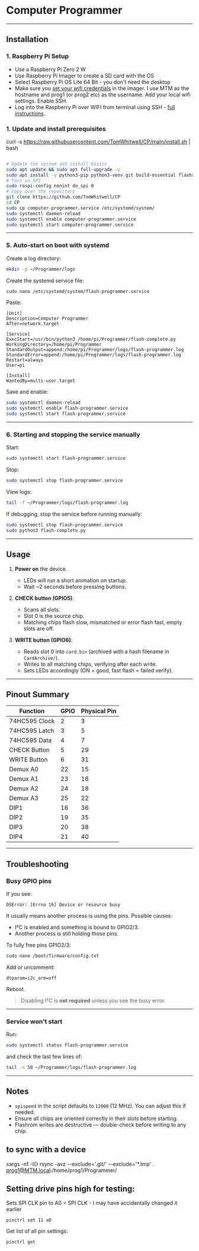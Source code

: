 # Computer Programmer 

---

## Installation


### 1. Raspberry Pi Setup 

- Use a Raspberry Pi Zero 2 W
- Use Raspberry Pi Imager to create a SD card with the OS 
- Select Raspberry Pi OS Lite 64 Bit - you don't need the desktop 
- Make sure you [set your wifi credentials](https://www.raspberrypi.com/documentation/computers/getting-started.html#raspberry-pi-imager) in the imager. I use MTM as the hostname and prog1 (or prog2 etc) as the username. Add your local wifi settings. Enable SSH. 
- Log into the Raspberry Pi over WIFI from terminal using SSH - [full instructions](https://www.raspberrypi.com/documentation/computers/remote-access.html#ssh).  


### 1. Update and install prerequisites


curl -s https://raw.githubusercontent.com/TomWhitwell/CP/main/install.sh | bash




```bash

# Update the system and install basics 
sudo apt update && sudo apt full-upgrade -y
sudo apt install -y python3-pip python3-venv git build-essential flashrom
# Turn on SPI  
sudo raspi-config nonint do_spi 0
# Copy over the repository 
git clone https://github.com/TomWhitwell/CP
cd CP
sudo cp computer-programmer.service /etc/systemd/system/
sudo systemctl daemon-reload
sudo systemctl enable computer-programmer.service
sudo systemctl start computer-programmer.service

````

---

### 5. Auto-start on boot with systemd

Create a log directory:

```bash
mkdir -p ~/Programmer/logs
```

Create the systemd service file:

```bash
sudo nano /etc/systemd/system/flash-programmer.service
```

Paste:

```
[Unit]
Description=Computer Programmer
After=network.target

[Service]
ExecStart=/usr/bin/python3 /home/pi/Programmer/flash-complete.py
WorkingDirectory=/home/pi/Programmer
StandardOutput=append:/home/pi/Programmer/logs/flash-programmer.log
StandardError=append:/home/pi/Programmer/logs/flash-programmer.log
Restart=always
User=pi

[Install]
WantedBy=multi-user.target
```

Save and enable:

```bash
sudo systemctl daemon-reload
sudo systemctl enable flash-programmer.service
sudo systemctl start flash-programmer.service
```

---

### 6. Starting and stopping the service manually

Start:

```bash
sudo systemctl start flash-programmer.service
```

Stop:

```bash
sudo systemctl stop flash-programmer.service
```

View logs:

```bash
tail -f ~/Programmer/logs/flash-programmer.log
```

If debugging, stop the service before running manually:

```bash
sudo systemctl stop flash-programmer.service
sudo python3 flash-complete.py
```

---

## Usage

1. **Power on** the device.

   * LEDs will run a short animation on startup.
   * Wait \~2 seconds before pressing buttons.
2. **CHECK button (GPIO5)**:

   * Scans all slots.
   * Slot 0 is the source chip.
   * Matching chips flash slow, mismatched or error flash fast, empty slots are off.
3. **WRITE button (GPIO6)**:

   * Reads slot 0 into `card.bin` (archived with a hash filename in `CardArchive/`).
   * Writes to all matching chips, verifying after each write.
   * Sets LEDs accordingly (ON = good, fast flash = failed verify).

---

## Pinout Summary

| Function      | GPIO | Physical Pin |
| ------------- | ---- | ------------ |
| 74HC595 Clock | 2    | 3            |
| 74HC595 Latch | 3    | 5            |
| 74HC595 Data  | 4    | 7            |
| CHECK Button  | 5    | 29           |
| WRITE Button  | 6    | 31           |
| Demux A0      | 22   | 15           |
| Demux A1      | 23   | 16           |
| Demux A2      | 24   | 18           |
| Demux A3      | 25   | 22           |
| DIP1          | 16   | 36           |
| DIP2          | 19   | 35           |
| DIP3          | 20   | 38           |
| DIP4          | 21   | 40           |

---

## Troubleshooting

### Busy GPIO pins

If you see:

```
OSError: [Errno 16] Device or resource busy
```

It usually means another process is using the pins.
Possible causes:

* I²C is enabled and something is bound to GPIO2/3.
* Another process is still holding those pins.

To fully free pins GPIO2/3:

```bash
sudo nano /boot/firmware/config.txt
```

Add or uncomment:

```
dtparam=i2c_arm=off
```

Reboot.

> Disabling I²C is **not required** unless you see the busy error.

---

### Service won't start

Run:

```bash
sudo systemctl status flash-programmer.service
```

and check the last few lines of:

```bash
tail -n 50 ~/Programmer/logs/flash-programmer.log
```

---

## Notes

* `spispeed` in the script defaults to `12000` (12 MHz). You can adjust this if needed.
* Ensure all chips are oriented correctly in their slots before starting.
* Flashrom writes are destructive — double-check before writing to any chip.

## to sync with a device 

  xargs -n1 -I{} rsync -avz --exclude='.git/' --exclude='*.tmp' . prog1@MTM.local:/home/prog1/Programmer/


## Setting drive pins high for testing: 

Sets SPI CLK pin to A0 = SPI CLK - I may have accidentally changed it earlier 
```
pinctrl set 11 a0
```
Get list of all pin settings: 

```
pinctrl get 
```

